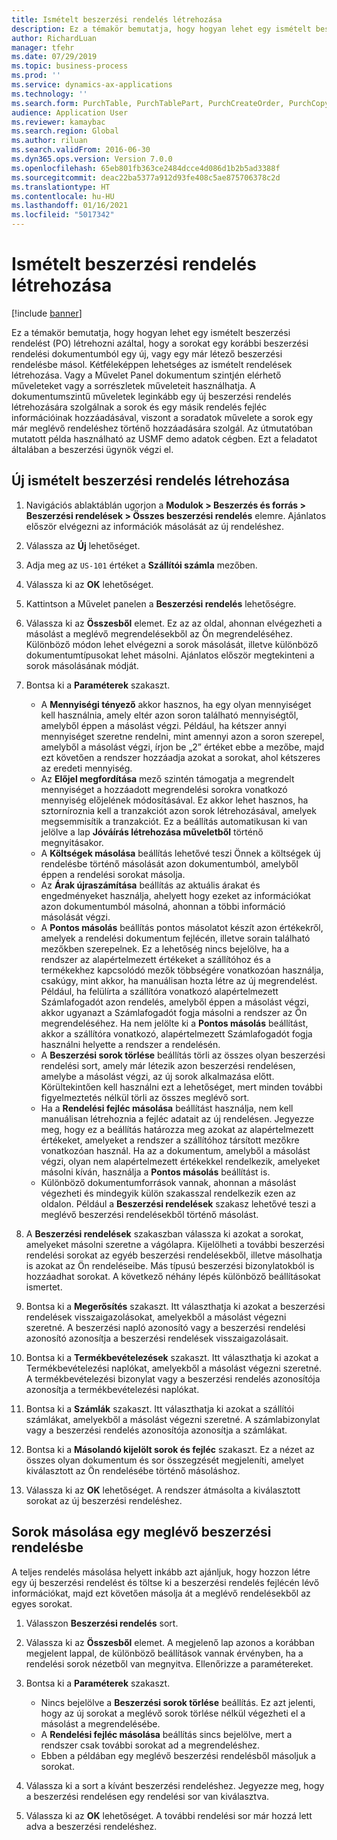 ```yaml
---
title: Ismételt beszerzési rendelés létrehozása
description: Ez a témakör bemutatja, hogy hogyan lehet egy ismételt beszerzési rendelést (PO) létrehozni azáltal, hogy a sorokat egy korábbi beszerzési rendelési dokumentumból egy új, vagy egy már létező beszerzési rendelésbe másol.
author: RichardLuan
manager: tfehr
ms.date: 07/29/2019
ms.topic: business-process
ms.prod: ''
ms.service: dynamics-ax-applications
ms.technology: ''
ms.search.form: PurchTable, PurchTablePart, PurchCreateOrder, PurchCopying
audience: Application User
ms.reviewer: kamaybac
ms.search.region: Global
ms.author: riluan
ms.search.validFrom: 2016-06-30
ms.dyn365.ops.version: Version 7.0.0
ms.openlocfilehash: 65eb801fb363ce2484dcce4d086d1b2b5ad3388f
ms.sourcegitcommit: deac22ba5377a912d93fe408c5ae875706378c2d
ms.translationtype: HT
ms.contentlocale: hu-HU
ms.lasthandoff: 01/16/2021
ms.locfileid: "5017342"
---
```

# <a name="create-a-repeat-purchase-order"></a>Ismételt beszerzési rendelés létrehozása

[!include [banner](../../includes/banner.md)]

Ez a témakör bemutatja, hogy hogyan lehet egy ismételt beszerzési rendelést (PO) létrehozni azáltal, hogy a sorokat egy korábbi beszerzési rendelési dokumentumból egy új, vagy egy már létező beszerzési rendelésbe másol. Kétféleképpen lehetséges az ismételt rendelések létrehozása. Vagy a Művelet Panel dokumentum szintjén elérhető műveleteket vagy a sorrészletek műveleteit használhatja. A dokumentumszintű műveletek leginkább egy új beszerzési rendelés létrehozására szolgálnak a sorok és egy másik rendelés fejléc információinak hozzáadásával, viszont a soradatok művelete a sorok egy már meglévő rendeléshez történő hozzáadására szolgál. Az útmutatóban mutatott példa használható az USMF demo adatok cégben. Ezt a feladatot általában a beszerzési ügynök végzi el.


## <a name="create-a-new-repeat-purchase-order"></a>Új ismételt beszerzési rendelés létrehozása
1. Navigációs ablaktáblán ugorjon a **Modulok > Beszerzés és forrás > Beszerzési rendelések > Összes beszerzési rendelés** elemre. Ajánlatos először elvégezni az információk másolását az új rendeléshez.  
2. Válassza az **Új** lehetőséget.
3. Adja meg az `US-101` értéket a **Szállítói számla** mezőben.
4. Válassza ki az **OK** lehetőséget.
5. Kattintson a Művelet panelen a **Beszerzési rendelés** lehetőségre.
6. Válassza ki az **Összesből** elemet. Ez az az oldal, ahonnan elvégezheti a másolást a meglévő megrendelésekből az Ön megrendeléséhez. Különböző módon lehet elvégezni a sorok másolását, illetve különböző dokumentumtípusokat lehet másolni. Ajánlatos először megtekinteni a sorok másolásának módját. 
7. Bontsa ki a **Paraméterek** szakaszt.

    - A **Mennyiségi tényező** akkor hasznos, ha egy olyan mennyiséget kell használnia, amely eltér azon soron található mennyiségtől, amelyből éppen a másolást végzi. Például, ha kétszer annyi mennyiséget szeretne rendelni, mint amennyi azon a soron szerepel, amelyből a másolást végzi, írjon be „2” értéket ebbe a mezőbe, majd ezt követően a rendszer hozzáadja azokat a sorokat, ahol kétszeres az eredeti mennyiség.  
    - Az **Előjel megfordítása** mező szintén támogatja a megrendelt mennyiséget a hozzáadott megrendelési sorokra vonatkozó mennyiség előjelének módosításával. Ez akkor lehet hasznos, ha sztorníroznia kell a tranzakciót azon sorok létrehozásával, amelyek megsemmisítik a tranzakciót. Ez a beállítás automatikusan ki van jelölve a lap **Jóváírás létrehozása műveletből** történő megnyitásakor.  
    - A **Költségek másolása** beállítás lehetővé teszi Önnek a költségek új rendelésbe történő másolását azon dokumentumból, amelyből éppen a rendelési sorokat másolja.  
    - Az **Árak újraszámítása** beállítás az aktuális árakat és engedményeket használja, ahelyett hogy ezeket az információkat azon dokumentumból másolná, ahonnan a többi információ másolását végzi.  
    - A **Pontos másolás** beállítás pontos másolatot készít azon értékekről, amelyek a rendelési dokumentum fejlécén, illetve sorain található mezőkben szerepelnek. Ez a lehetőség nincs bejelölve, ha a rendszer az alapértelmezett értékeket a szállítóhoz és a termékekhez kapcsolódó mezők többségére vonatkozóan használja, csakúgy, mint akkor, ha manuálisan hozta létre az új megrendelést. Például, ha felülírta a szállítóra vonatkozó alapértelmezett Számlafogadót azon rendelés, amelyből éppen a másolást végzi, akkor ugyanazt a Számlafogadót fogja másolni a rendszer az Ön megrendeléséhez. Ha nem jelölte ki a **Pontos másolás** beállítást, akkor a szállítóra vonatkozó, alapértelmezett Számlafogadót fogja használni helyette a rendszer a rendelésén.  
    - A **Beszerzési sorok törlése** beállítás törli az összes olyan beszerzési rendelési sort, amely már létezik azon beszerzési rendelésen, amelybe a másolást végzi, az új sorok alkalmazása előtt. Körültekintően kell használni ezt a lehetőséget, mert minden további figyelmeztetés nélkül törli az összes meglévő sort.  
    - Ha a **Rendelési fejléc másolása** beállítást használja, nem kell manuálisan létrehoznia a fejléc adatait az új rendelésen. Jegyezze meg, hogy ez a beállítás határozza meg azokat az alapértelmezett értékeket, amelyeket a rendszer a szállítóhoz társított mezőkre vonatkozóan használ. Ha az a dokumentum, amelyből a másolást végzi, olyan nem alapértelmezett értékekkel rendelkezik, amelyeket másolni kíván, használja a **Pontos másolás** beállítást is.   
    - Különböző dokumentumforrások vannak, ahonnan a másolást végezheti és mindegyik külön szakasszal rendelkezik ezen az oldalon. Például a **Beszerzési rendelések** szakasz lehetővé teszi a meglévő beszerzési rendelésekből történő másolást.  

8. A **Beszerzési rendelések** szakaszban válassza ki azokat a sorokat, amelyeket másolni szeretne a vágólapra. Kijelölheti a további beszerzési rendelési sorokat az egyéb beszerzési rendelésekből, illetve másolhatja is azokat az Ön rendeléseibe. Más típusú beszerzési bizonylatokból is hozzáadhat sorokat. A következő néhány lépés különböző beállításokat ismertet.  
9. Bontsa ki a **Megerősítés** szakaszt. Itt választhatja ki azokat a beszerzési rendelések visszaigazolásokat, amelyekből a másolást végezni szeretné. A beszerzési napló azonosító vagy a beszerzési rendelési azonosító azonosítja a beszerzési rendelések visszaigazolásait.  
10. Bontsa ki a **Termékbevételezések** szakaszt. Itt választhatja ki azokat a Termékbevételezési naplókat, amelyekből a másolást végezni szeretné. A termékbevételezési bizonylat vagy a beszerzési rendelés azonosítója azonosítja a termékbevételezési naplókat.   
11. Bontsa ki a **Számlák** szakaszt. Itt választhatja ki azokat a szállítói számlákat, amelyekből a másolást végezni szeretné. A számlabizonylat vagy a beszerzési rendelés azonosítója azonosítja a számlákat.   
12. Bontsa ki a **Másolandó kijelölt sorok és fejléc** szakaszt. Ez a nézet az összes olyan dokumentum és sor összegzését megjeleníti, amelyet kiválasztott az Ön rendelésébe történő másoláshoz.   
13. Válassza ki az **OK** lehetőséget. A rendszer átmásolta a kiválasztott sorokat az új beszerzési rendeléshez.   

## <a name="copy-lines-to-an-existing-purchase-order"></a>Sorok másolása egy meglévő beszerzési rendelésbe  

A teljes rendelés másolása helyett inkább azt ajánljuk, hogy hozzon létre egy új beszerzési rendelést és töltse ki a beszerzési rendelés fejlécén lévő információkat, majd ezt követően másolja át a meglévő rendelésekből az egyes sorokat.  

1. Válasszon **Beszerzési rendelés** sort.
2. Válassza ki az **Összesből** elemet. A megjelenő lap azonos a korábban megjelent lappal, de különböző beállítások vannak érvényben, ha a rendelési sorok nézetből van megnyitva. Ellenőrizze a paramétereket.   
3. Bontsa ki a **Paraméterek** szakaszt.

    - Nincs bejelölve a **Beszerzési sorok törlése** beállítás. Ez azt jelenti, hogy az új sorokat a meglévő sorok törlése nélkül végezheti el a másolást a megrendelésébe.   
    - A **Rendelési fejléc másolása** beállítás sincs bejelölve, mert a rendszer csak további sorokat ad a megrendeléshez.   
    - Ebben a példában egy meglévő beszerzési rendelésből másoljuk a sorokat.   

4. Válassza ki a sort a kívánt beszerzési rendeléshez. Jegyezze meg, hogy a beszerzési rendelésen egy rendelési sor van kiválasztva.  
5. Válassza ki az **OK** lehetőséget. A további rendelési sor már hozzá lett adva a beszerzési rendeléshez.  

